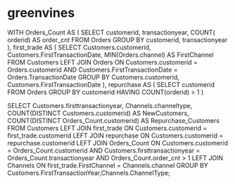 # greenvines
WITH Orders_Count AS (
SELECT customerid, transactionyear, COUNT( orderid) AS order_cnt
FROM Orders
GROUP BY customerid, transactionyear
),
first_trade AS (
SELECT Customers.customerid, Customers.FirstTransactionDate, MIN(Orders.channel) AS FirstChannel
FROM Customers
LEFT JOIN Orders
ON Customers.customerid = Orders.customerid
AND Customers.FirstTransactionDate = Orders.TransactionDate
GROUP BY Customers.customerid, Customers.FirstTransactionDate
),
repurchase AS (
SELECT customerid
FROM Orders
GROUP BY customerid
HAVING COUNT(orderid) > 1
)

SELECT 
Customers.firsttransactionyear,
Channels.channeltype,
COUNT(DISTINCT Customers.customerid) AS NewCustomers,
COUNT(DISTINCT Orders_Count.customerid) AS Repurchase_Customers
FROM Customers
LEFT JOIN first_trade 
ON Customers.customerid = first_trade.customerid
LEFT JOIN repurchase 
ON Customers.customerid = repurchase.customerid
LEFT JOIN Orders_Count
ON Customers.customerid = Orders_Count.customerid
AND Customers.firsttransactionyear = Orders_Count.transactionyear
AND Orders_Count.order_cnt > 1
LEFT JOIN Channels 
ON first_trade.FirstChannel = Channels.channel
GROUP BY Customers.FirstTransactionYear,Channels.ChannelType;

